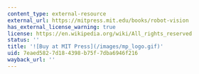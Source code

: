 ```yaml
---
content_type: external-resource
external_url: https://mitpress.mit.edu/books/robot-vision
has_external_license_warning: true
license: https://en.wikipedia.org/wiki/All_rights_reserved
status: ''
title: '![Buy at MIT Press](/images/mp_logo.gif)'
uid: 7eaed582-7d18-4398-b75f-7dba6946f216
wayback_url: ''
---
```

